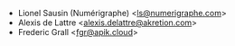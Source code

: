 - Lionel Sausin (Numérigraphe) \<<ls@numerigraphe.com>\>
- Alexis de Lattre \<<alexis.delattre@akretion.com>\>
- Frederic Grall \<<fgr@apik.cloud>>
